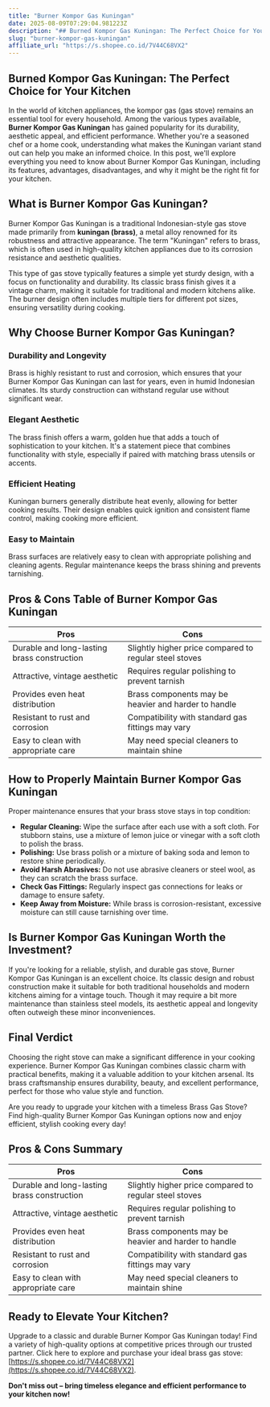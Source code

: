 ```yaml
---
title: "Burner Kompor Gas Kuningan"
date: 2025-08-09T07:29:04.981223Z
description: "## Burned Kompor Gas Kuningan: The Perfect Choice for Your Kitchen..."
slug: "burner-kompor-gas-kuningan"
affiliate_url: "https://s.shopee.co.id/7V44C68VX2"
---
```

## Burned Kompor Gas Kuningan: The Perfect Choice for Your Kitchen

In the world of kitchen appliances, the kompor gas (gas stove) remains an essential tool for every household. Among the various types available, **Burner Kompor Gas Kuningan** has gained popularity for its durability, aesthetic appeal, and efficient performance. Whether you're a seasoned chef or a home cook, understanding what makes the Kuningan variant stand out can help you make an informed choice. In this post, we'll explore everything you need to know about Burner Kompor Gas Kuningan, including its features, advantages, disadvantages, and why it might be the right fit for your kitchen.

## What is Burner Kompor Gas Kuningan?

Burner Kompor Gas Kuningan is a traditional Indonesian-style gas stove made primarily from **kuningan (brass)**, a metal alloy renowned for its robustness and attractive appearance. The term "Kuningan" refers to brass, which is often used in high-quality kitchen appliances due to its corrosion resistance and aesthetic qualities.

This type of gas stove typically features a simple yet sturdy design, with a focus on functionality and durability. Its classic brass finish gives it a vintage charm, making it suitable for traditional and modern kitchens alike. The burner design often includes multiple tiers for different pot sizes, ensuring versatility during cooking.

## Why Choose Burner Kompor Gas Kuningan?

### Durability and Longevity

Brass is highly resistant to rust and corrosion, which ensures that your Burner Kompor Gas Kuningan can last for years, even in humid Indonesian climates. Its sturdy construction can withstand regular use without significant wear.

### Elegant Aesthetic

The brass finish offers a warm, golden hue that adds a touch of sophistication to your kitchen. It's a statement piece that combines functionality with style, especially if paired with matching brass utensils or accents.

### Efficient Heating

Kuningan burners generally distribute heat evenly, allowing for better cooking results. Their design enables quick ignition and consistent flame control, making cooking more efficient.

### Easy to Maintain

Brass surfaces are relatively easy to clean with appropriate polishing and cleaning agents. Regular maintenance keeps the brass shining and prevents tarnishing.

## Pros & Cons Table of Burner Kompor Gas Kuningan

| Pros                                           | Cons                                              |
|------------------------------------------------|---------------------------------------------------|
| Durable and long-lasting brass construction  | Slightly higher price compared to regular steel stoves |
| Attractive, vintage aesthetic                | Requires regular polishing to prevent tarnish  |
| Provides even heat distribution               | Brass components may be heavier and harder to handle |
| Resistant to rust and corrosion               | Compatibility with standard gas fittings may vary |
| Easy to clean with appropriate care          | May need special cleaners to maintain shine  |

## How to Properly Maintain Burner Kompor Gas Kuningan

Proper maintenance ensures that your brass stove stays in top condition:

- **Regular Cleaning:** Wipe the surface after each use with a soft cloth. For stubborn stains, use a mixture of lemon juice or vinegar with a soft cloth to polish the brass.
- **Polishing:** Use brass polish or a mixture of baking soda and lemon to restore shine periodically.
- **Avoid Harsh Abrasives:** Do not use abrasive cleaners or steel wool, as they can scratch the brass surface.
- **Check Gas Fittings:** Regularly inspect gas connections for leaks or damage to ensure safety.
- **Keep Away from Moisture:** While brass is corrosion-resistant, excessive moisture can still cause tarnishing over time.

## Is Burner Kompor Gas Kuningan Worth the Investment?

If you're looking for a reliable, stylish, and durable gas stove, Burner Kompor Gas Kuningan is an excellent choice. Its classic design and robust construction make it suitable for both traditional households and modern kitchens aiming for a vintage touch. Though it may require a bit more maintenance than stainless steel models, its aesthetic appeal and longevity often outweigh these minor inconveniences.

## Final Verdict

Choosing the right stove can make a significant difference in your cooking experience. Burner Kompor Gas Kuningan combines classic charm with practical benefits, making it a valuable addition to your kitchen arsenal. Its brass craftsmanship ensures durability, beauty, and excellent performance, perfect for those who value style and function.

Are you ready to upgrade your kitchen with a timeless Brass Gas Stove? Find high-quality Burner Kompor Gas Kuningan options now and enjoy efficient, stylish cooking every day!

## Pros & Cons Summary

| Pros                                           | Cons                                              |
|------------------------------------------------|---------------------------------------------------|
| Durable and long-lasting brass construction  | Slightly higher price compared to regular steel stoves |
| Attractive, vintage aesthetic                | Requires regular polishing to prevent tarnish  |
| Provides even heat distribution               | Brass components may be heavier and harder to handle |
| Resistant to rust and corrosion               | Compatibility with standard gas fittings may vary |
| Easy to clean with appropriate care          | May need special cleaners to maintain shine  |

## Ready to Elevate Your Kitchen?

Upgrade to a classic and durable Burner Kompor Gas Kuningan today! Find a variety of high-quality options at competitive prices through our trusted partner. Click here to explore and purchase your ideal brass gas stove: [https://s.shopee.co.id/7V44C68VX2](https://s.shopee.co.id/7V44C68VX2).

**Don't miss out – bring timeless elegance and efficient performance to your kitchen now!**